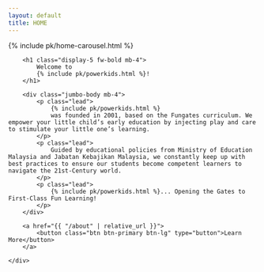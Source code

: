 ```yaml
---
layout: default
title: HOME
---
```


{% include pk/home-carousel.html %}

<div class="p-md-4 mb-4 rounded-3">
    <div class="container-fluid col-md-7 py-3">

        <h1 class="display-5 fw-bold mb-4">
            Welcome to
            {% include pk/powerkids.html %}!
        </h1>

        <div class="jumbo-body mb-4">
            <p class="lead">
                {% include pk/powerkids.html %}
                was founded in 2001, based on the Fungates curriculum. We empower your little child’s early education by injecting play and care to stimulate your little one’s learning.
            </p>
            <p class="lead">
                Guided by educational policies from Ministry of Education Malaysia and Jabatan Kebajikan Malaysia, we constantly keep up with best practices to ensure our students become competent learners to navigate the 21st-Century world.
            </p>
            <p class="lead">
                {% include pk/powerkids.html %}... Opening the Gates to First-Class Fun Learning!
            </p>
        </div>

        <a href="{{ "/about" | relative_url }}">
            <button class="btn btn-primary btn-lg" type="button">Learn More</button>
        </a>

    </div>

</div>
